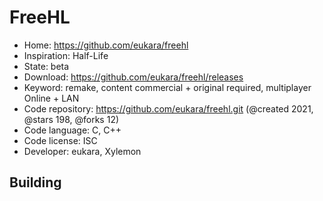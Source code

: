 # FreeHL

- Home: https://github.com/eukara/freehl
- Inspiration: Half-Life
- State: beta
- Download: https://github.com/eukara/freehl/releases
- Keyword: remake, content commercial + original required, multiplayer Online + LAN
- Code repository: https://github.com/eukara/freehl.git (@created 2021, @stars 198, @forks 12)
- Code language: C, C++
- Code license: ISC
- Developer: eukara, Xylemon

## Building
